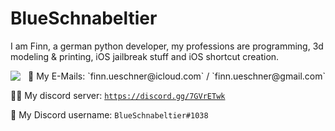 # BlueSchnabeltier
I am Finn, a german python developer, my professions are programming, 3d modeling & printing, iOS jailbreak stuff and iOS shortcut creation.

<picture>
  <img align="left" src="https://github-readme-stats.vercel.app/api?username=BlueSchnabeltier&theme=radical" style="float: left;"/>
</picture>

<p align="right">
📧 My E-Mails: `finn.ueschner@icloud.com` / `finn.ueschner@gmail.com`
  
👨‍💻 My discord server: [`https://discord.gg/7GVrETwk`](https://discord.gg/7GVrETwk)
  
💬 My Discord username: `BlueSchnabeltier#1038`
</p>
<div class="clear"></div>
